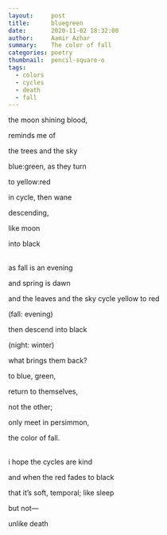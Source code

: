 ```yaml
---
layout:     post
title:      bluegreen
date:       2020-11-02 18:32:00
author:     Aamir Azhar
summary:    The color of fall
categories: poetry
thumbnail:  pencil-square-o
tags:
  - colors
  - cycles
  - death
  - fall
---
```

the moon shining blood,

reminds me of

the trees and the sky

blue:green, as they turn

to yellow:red

in cycle, then wane

descending,

like moon

into black

<br>
as fall is an evening

and spring is dawn

and the leaves and the sky cycle yellow to red

(fall: evening)

then descend into black

(night: winter)

what brings them back?

to blue, green,

return to themselves,

not the other;

only meet in persimmon,

the color of fall.

<br>
i hope the cycles are kind

and when the red fades to black

that it’s soft, temporal; like sleep

but not—

unlike death
